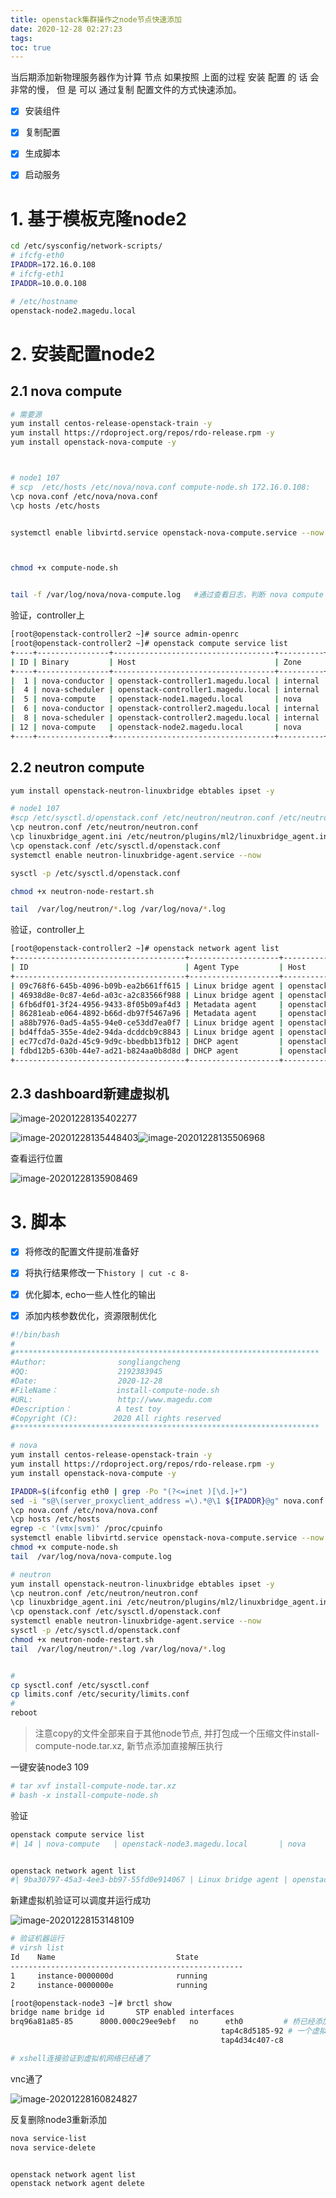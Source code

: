 ```yaml
---
title: openstack集群操作之node节点快速添加
date: 2020-12-28 02:27:23
tags:
toc: true
---
```




当后期添加新物理服务器作为计算 节点 如果按照 上面的过程 安装 配置 的 话 会 非常的慢， 但
是 可以 通过复制 配置文件的方式快速添加。

- [x] 安装组件
- [x] 复制配置
- [x] 生成脚本
- [x] 启动服务



# 1. 基于模板克隆node2

```bash
cd /etc/sysconfig/network-scripts/
# ifcfg-eth0
IPADDR=172.16.0.108
# ifcfg-eth1
IPADDR=10.0.0.108

# /etc/hostname
openstack-node2.magedu.local
```



# 2. 安装配置node2



## 2.1 nova compute

```bash
# 需要源
yum install centos-release-openstack-train -y
yum install https://rdoproject.org/repos/rdo-release.rpm -y
yum install openstack-nova-compute -y



# node1 107
# scp  /etc/hosts /etc/nova/nova.conf compute-node.sh 172.16.0.108:
\cp nova.conf /etc/nova/nova.conf 
\cp hosts /etc/hosts


systemctl enable libvirtd.service openstack-nova-compute.service --now 



chmod +x compute-node.sh


tail -f /var/log/nova/nova-compute.log   #通过查看日志，判断 nova compute 是否启动成功
```

验证，controller上

```bash
[root@openstack-controller2 ~]# source admin-openrc 
[root@openstack-controller2 ~]# openstack compute service list
+----+----------------+------------------------------------+----------+---------+-------+----------------------------+
| ID | Binary         | Host                               | Zone     | Status  | State | Updated At                 |
+----+----------------+------------------------------------+----------+---------+-------+----------------------------+
|  1 | nova-conductor | openstack-controller1.magedu.local | internal | enabled | down  | 2020-12-28T02:45:07.000000 |
|  4 | nova-scheduler | openstack-controller1.magedu.local | internal | enabled | down  | 2020-12-28T02:45:03.000000 |
|  5 | nova-compute   | openstack-node1.magedu.local       | nova     | enabled | up    | 2020-12-28T02:48:28.000000 |
|  6 | nova-conductor | openstack-controller2.magedu.local | internal | enabled | up    | 2020-12-28T02:48:28.000000 |
|  8 | nova-scheduler | openstack-controller2.magedu.local | internal | enabled | down  | 2020-12-28T02:29:15.000000 |
| 12 | nova-compute   | openstack-node2.magedu.local       | nova     | enabled | up    | 2020-12-28T02:48:28.000000 | # 表示计算节点已经添加
+----+----------------+------------------------------------+----------+---------+-------+----------------------------+
```



## 2.2 neutron compute

```bash
yum install openstack-neutron-linuxbridge ebtables ipset -y

# node1 107
#scp /etc/sysctl.d/openstack.conf /etc/neutron/neutron.conf /etc/neutron/plugins/ml2/linuxbridge_agent.ini neutron-node-restart.sh compute-node.sh 172.16.0.108:
\cp neutron.conf /etc/neutron/neutron.conf
\cp linuxbridge_agent.ini /etc/neutron/plugins/ml2/linuxbridge_agent.ini
\cp openstack.conf /etc/sysctl.d/openstack.conf
systemctl enable neutron-linuxbridge-agent.service --now

sysctl -p /etc/sysctl.d/openstack.conf

chmod +x neutron-node-restart.sh

tail  /var/log/neutron/*.log /var/log/nova/*.log
```

验证，controller上

```bash
[root@openstack-controller2 ~]# openstack network agent list
+--------------------------------------+--------------------+------------------------------------+-------------------+-------+-------+---------------------------+
| ID                                   | Agent Type         | Host                               | Availability Zone | Alive | State | Binary                    |
+--------------------------------------+--------------------+------------------------------------+-------------------+-------+-------+---------------------------+
| 09c768f6-645b-4096-b09b-ea2b661ff615 | Linux bridge agent | openstack-node2.magedu.local       | None              | :-)   | UP    | neutron-linuxbridge-agent | # 表示成功
| 46938d8e-0c87-4e6d-a03c-a2c83566f988 | Linux bridge agent | openstack-controller1.magedu.local | None              | XXX   | UP    | neutron-linuxbridge-agent |
| 6fb6df01-3f24-4956-9433-8f05b09af4d3 | Metadata agent     | openstack-controller1.magedu.local | None              | XXX   | UP    | neutron-metadata-agent    |
| 86281eab-e064-4892-b66d-db97f5467a96 | Metadata agent     | openstack-controller2.magedu.local | None              | :-)   | UP    | neutron-metadata-agent    |
| a88b7976-0ad5-4a55-94e0-ce53dd7ea0f7 | Linux bridge agent | openstack-node1.magedu.local       | None              | :-)   | UP    | neutron-linuxbridge-agent |
| bd4ffda5-355e-4de2-94da-dcddcb9c8843 | Linux bridge agent | openstack-controller2.magedu.local | None              | :-)   | UP    | neutron-linuxbridge-agent |
| ec77cd7d-0a2d-45c9-9d9c-bbedbb13fb12 | DHCP agent         | openstack-controller1.magedu.local | nova              | XXX   | UP    | neutron-dhcp-agent        |
| fdbd12b5-630b-44e7-ad21-b824aa0b8d8d | DHCP agent         | openstack-controller2.magedu.local | nova              | :-)   | UP    | neutron-dhcp-agent        |
+--------------------------------------+--------------------+------------------------------------+-------------------+-------+-------+---------------------------+

```



## 2.3 dashboard新建虚拟机

![image-20201228135402277](http://myapp.img.mykernel.cn/image-20201228135402277.png)

![image-20201228135448403](http://myapp.img.mykernel.cn/image-20201228135448403.png)![image-20201228135506968](C:\Users\Administrator\AppData\Roaming\Typora\typora-user-images\image-20201228135506968.png)



查看运行位置

![image-20201228135908469](http://myapp.img.mykernel.cn/image-20201228135908469.png)

# 3. 脚本



- [x] 将修改的配置文件提前准备好
- [x] 将执行结果修改一下`history | cut -c 8-`
- [x] 优化脚本, echo一些人性化的输出
- [x] 添加内核参数优化，资源限制优化



```bash
#!/bin/bash
#
#********************************************************************
#Author:                songliangcheng
#QQ:                    2192383945
#Date:                  2020-12-28
#FileName：             install-compute-node.sh
#URL:                   http://www.magedu.com
#Description：          A test toy
#Copyright (C):        2020 All rights reserved
#********************************************************************

# nova
yum install centos-release-openstack-train -y
yum install https://rdoproject.org/repos/rdo-release.rpm -y
yum install openstack-nova-compute -y

IPADDR=$(ifconfig eth0 | grep -Po "(?<=inet )[\d.]+")
sed -i "s@\(server_proxyclient_address =\).*@\1 ${IPADDR}@g" nova.conf
\cp nova.conf /etc/nova/nova.conf 
\cp hosts /etc/hosts
egrep -c '(vmx|svm)' /proc/cpuinfo
systemctl enable libvirtd.service openstack-nova-compute.service --now 
chmod +x compute-node.sh
tail  /var/log/nova/nova-compute.log

# neutron
yum install openstack-neutron-linuxbridge ebtables ipset -y
\cp neutron.conf /etc/neutron/neutron.conf
\cp linuxbridge_agent.ini /etc/neutron/plugins/ml2/linuxbridge_agent.ini
\cp openstack.conf /etc/sysctl.d/openstack.conf
systemctl enable neutron-linuxbridge-agent.service --now
sysctl -p /etc/sysctl.d/openstack.conf
chmod +x neutron-node-restart.sh
tail  /var/log/neutron/*.log /var/log/nova/*.log


#
cp sysctl.conf /etc/sysctl.conf
cp limits.conf /etc/security/limits.conf
# 
reboot
```

> 注意copy的文件全部来自于其他node节点, 并打包成一个压缩文件install-compute-node.tar.xz, 新节点添加直接解压执行





一键安装node3 109

```bash
# tar xvf install-compute-node.tar.xz 
# bash -x install-compute-node.sh 
```



验证

```bash
openstack compute service list
#| 14 | nova-compute   | openstack-node3.magedu.local       | nova     | enabled | up    | 2020-12-28T07:28:35.000000 |


openstack network agent list
#| 9ba30797-45a3-4ee3-bb97-55fd0e914067 | Linux bridge agent | openstack-node3.magedu.local       | None              | :-)   | UP    | neutron-linuxbridge-agent |
```



新建虚拟机验证可以调度并运行成功

![image-20201228153148109](http://myapp.img.mykernel.cn/image-20201228153148109.png)





 ```bash
# 验证机器运行
# virsh list
 Id    Name                           State
----------------------------------------------------
 1     instance-0000000d              running
 2     instance-0000000e              running

[root@openstack-node3 ~]# brctl show
bridge name	bridge id		STP enabled	interfaces
brq96a81a85-85		8000.000c29ee9ebf	no		eth0         # 桥已经添加了eth0
												tap4c8d5185-92 # 一个虚拟机对应一对儿tap
												tap4d34c407-c8

# xshell连接验证到虚拟机网络已经通了

 ```



vnc通了

![image-20201228160824827](http://myapp.img.mykernel.cn/image-20201228160824827.png)



反复删除node3重新添加

```bash
nova service-list
nova service-delete


openstack network agent list
openstack network agent delete
```









